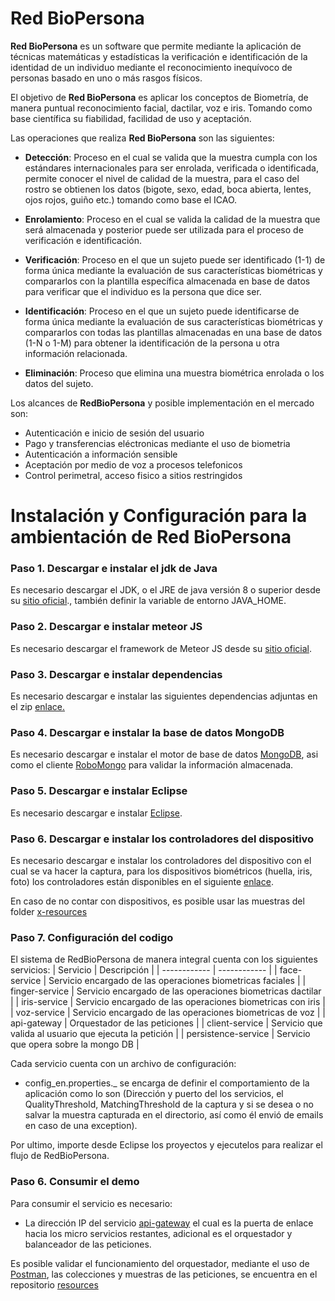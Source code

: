 # Red BioPersona

**Red BioPersona** es un software que permite mediante la aplicación de técnicas matemáticas y estadísticas la verificación e identificación de la identidad de un individuo mediante el reconocimiento inequívoco de personas basado en uno o más rasgos físicos.

El objetivo de **Red BioPersona** es aplicar los conceptos de Biometría, de manera puntual reconocimiento facial, dactilar, voz e iris. Tomando como base científica su fiabilidad, facilidad de uso y aceptación.

Las operaciones que realiza **Red BioPersona** son las siguientes:

- **Detección**: Proceso en el cual se valida que la muestra cumpla con los estándares internacionales para ser enrolada, verificada o identificada, permite conocer el nivel de calidad de la muestra, para el caso del rostro se obtienen los datos (bigote, sexo, edad, boca abierta, lentes, ojos rojos, guiño etc.) tomando como base el ICAO.

- **Enrolamiento**: Proceso en el cual se valida la calidad de la muestra que será almacenada y posterior puede ser utilizada para el proceso de verificación e identificación.

- **Verificación**: Proceso en el que un sujeto puede ser identificado (1-1) de forma única mediante la evaluación de sus características biométricas y compararlos con la plantilla específica almacenada en base de datos para verificar que el individuo es la persona que dice ser.

- **Identificación**: Proceso en el que un sujeto puede identificarse de forma única mediante la evaluación de sus características biométricas y compararlos con todas las plantillas almacenadas en una base de datos (1-N o 1-M) para obtener la identificación de la persona u otra información relacionada.

- **Eliminación**: Proceso que elimina una muestra biométrica enrolada o los datos del sujeto.

Los alcances de **RedBioPersona** y posible implementación en el mercado son:
- Autenticación e inicio de sesión del usuario
- Pago y transferencias eléctronicas mediante el uso de biometria 
- Autenticación a información sensible
- Aceptación por medio de voz a procesos telefonicos 
- Control perimetral, acceso fisico a sitios restringidos



# Instalación y Configuración para la ambientación de Red BioPersona

### Paso 1. Descargar e instalar el jdk de Java

Es necesario descargar el JDK, o el JRE de java versión 8 o superior desde su [sitio oficial](https://www.oracle.com/technetwork/java/javase/downloads/jdk8-downloads-2133151.html)., también definir la variable de entorno JAVA_HOME.

### Paso 2. Descargar e instalar meteor JS

Es necesario descargar el framework de Meteor JS desde su [sitio oficial](https://www.meteor.com/).

### Paso 3. Descargar e instalar dependencias

Es necesario descargar e instalar las siguientes dependencias adjuntas en el zip [enlace.](https://www.dropbox.com/sh/pmwvbu7lxmithxv/AADQ30BTzS0zy8wOZZTwRj2Aa?dl=0)

### Paso 4. Descargar e instalar la base de datos MongoDB
Es necesario descargar e instalar el motor de base de datos [MongoDB](https://www.mongodb.com/es), asi como el cliente [RoboMongo](https://robomongo.org/) para validar la información almacenada.

### Paso 5. Descargar e instalar Eclipse
Es necesario descargar e instalar [Eclipse](https://www.eclipse.org/downloads/).


### Paso 6. Descargar e instalar los controladores del dispositivo

Es necesario descargar e instalar los controladores del dispositivo con el cual se va hacer la captura, para los dispositivos biométricos (huella, iris, foto) los controladores están disponibles en el siguiente [enlace](https://download.neurotechnology.com/Scanner_Drivers.zip).

En caso de no contar con dispositivos, es posible usar las muestras del folder [x-resources](https://gitlab.com/redbiopersona/x-resources "x-resources")

### Paso 7.  Configuración del codigo

El sistema de RedBioPersona de manera integral cuenta con los siguientes servicios:
| Servicio  | Descripción  |
| ------------ | ------------ |
|   face-service | Servicio encargado de las operaciones biometricas faciales  |
|  finger-service |  Servicio encargado de las operaciones biometricas dactilar |
|  iris-service |  Servicio encargado de las operaciones biometricas con iris |
|  voz-service | Servicio encargado de las operaciones biometricas de voz  |
|  api-gateway | Orquestador de las peticiones  |
|  client-service | Servicio que valida al usuario que ejecuta la petición  |
|  persistence-service | Servicio que opera sobre la mongo DB  |

Cada servicio cuenta con un archivo de configuración:
- config_en.properties._ se encarga de definir el comportamiento de la aplicación como lo son (Dirección y puerto del los servicios, el QualityThreshold, MatchingThreshold de la captura y si se desea o no salvar la muestra capturada en el directorio, así como él envió de emails en caso de una exception).


Por ultimo, importe desde Eclipse los proyectos y ejecutelos para realizar el flujo de RedBioPersona.


### Paso 6.  Consumir el demo


Para consumir el servicio es necesario:
- La dirección IP del servicio [api-gateway](https://gitlab.com/redbiopersona/api-gateway "api-gateway") el cual es la puerta de enlace hacia los micro servicios restantes, adicional es el orquestador y balanceador de las peticiones.

Es posible validar el funcionamiento del orquestador, mediante el uso de [Postman](https://www.postman.com/ "Postman"), las colecciones y muestras de las peticiones, se encuentra en el repositorio [resources](https://gitlab.com/redbiopersona/x-resources "resources")
